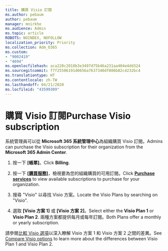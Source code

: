 ```yaml
---
title: 購買 Visio 訂閱
ms.author: pebaum
author: pebaum
manager: mnirkhe
ms.audience: Admin
ms.topic: article
ROBOTS: NOINDEX, NOFOLLOW
localization_priority: Priority
ms.collection: Adm_O365
ms.custom:
- "9002419"
- "4694"
ms.openlocfilehash: aca228c2010b3e3497d75b46a231aa404e4dd324
ms.sourcegitcommit: f7f25506191d0656a7637340df806b82c4232bc4
ms.translationtype: HT
ms.contentlocale: zh-TW
ms.lasthandoff: 04/21/2020
ms.locfileid: "43599309"
---
```

# <a name="purchase-visio-subscription"></a><span data-ttu-id="21052-102">購買 Visio 訂閱</span><span class="sxs-lookup"><span data-stu-id="21052-102">Purchase Visio subscription</span></span>

<span data-ttu-id="21052-103">系統管理員可以從 **Microsoft 365 系統管理中心**為組織購買 Visio 訂閱。</span><span class="sxs-lookup"><span data-stu-id="21052-103">Admins can purchase the Visio subscription for their organization from the **Microsoft 365 Admin Center**.</span></span>

1. <span data-ttu-id="21052-104">按一下 **[帳單]**。</span><span class="sxs-lookup"><span data-stu-id="21052-104">Click **Billing**.</span></span>

2. <span data-ttu-id="21052-105">按一下 **[[購買服務](https://go.microsoft.com/fwlink/p/?linkid=868433)]**，檢視要為您的組織購買的可用訂閱。</span><span class="sxs-lookup"><span data-stu-id="21052-105">Click **[Purchase services](https://go.microsoft.com/fwlink/p/?linkid=868433)** to view available subscriptions to purchase for your organization.</span></span>

3. <span data-ttu-id="21052-106">搜尋 "Visio" 以尋找 Visio 方案。</span><span class="sxs-lookup"><span data-stu-id="21052-106">Locate the Visio Plans by searching on "Visio".</span></span>

4. <span data-ttu-id="21052-107">選取 **[Visio 方案 1]** 或 **[Visio 方案 2]**。</span><span class="sxs-lookup"><span data-stu-id="21052-107">Select either the **Visio Plan 1** or **Visio Plan 2**.</span></span> <span data-ttu-id="21052-108">兩種方案都提供每月或每年訂閱。</span><span class="sxs-lookup"><span data-stu-id="21052-108">Both Plans offer a monthly or yearly subscription.</span></span>

<span data-ttu-id="21052-109">請參閱[比較 Visio 選項](https://products.office.com/Visio/microsoft-visio-plans-and-pricing-compare-visio-options)以深入瞭解 Visio 方案 1 和 Visio 方案 2 之間的差異。</span><span class="sxs-lookup"><span data-stu-id="21052-109">See [Compare Visio options](https://products.office.com/Visio/microsoft-visio-plans-and-pricing-compare-visio-options) to learn more about the differences between Visio Plan 1 and Visio Plan 2.</span></span> 
